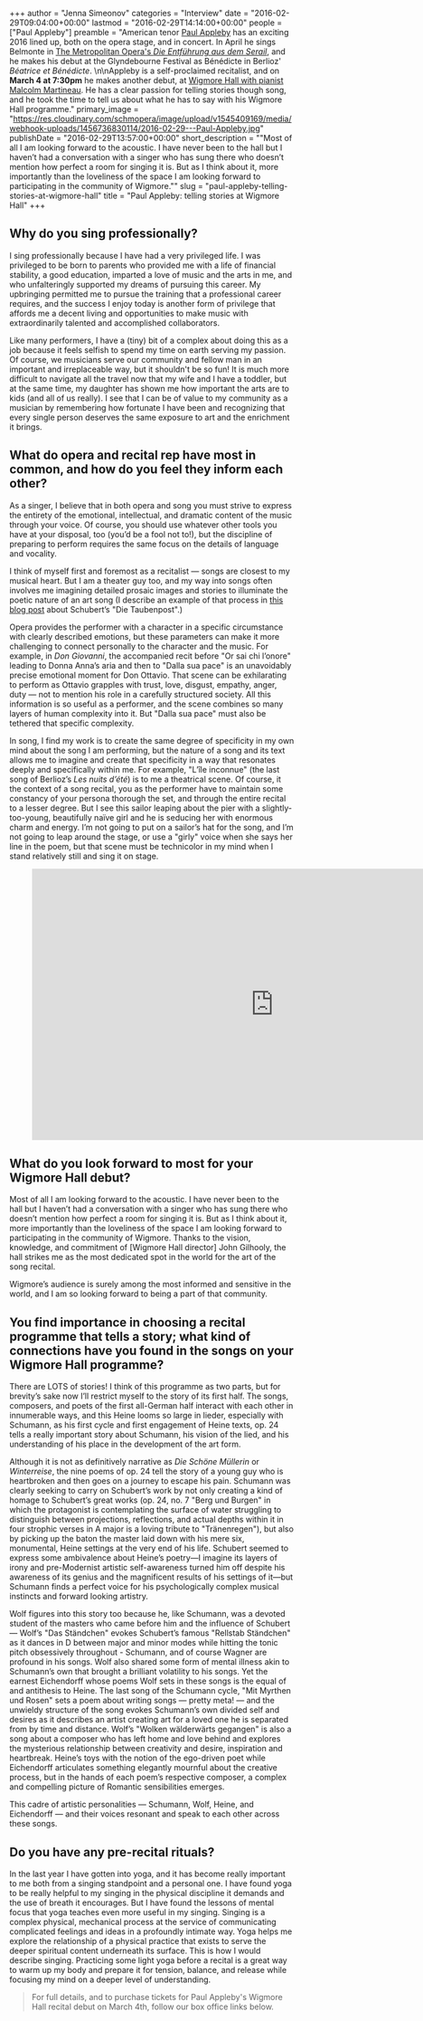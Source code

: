 +++
author = "Jenna Simeonov"
categories = "Interview"
date = "2016-02-29T09:04:00+00:00"
lastmod = "2016-02-29T14:14:00+00:00"
people = ["Paul Appleby"]
preamble = "American tenor [Paul Appleby](/scene/people/paul-appleby/) has an exciting 2016 lined up, both on the opera stage, and in concert. In April he sings Belmonte in [The Metropolitan Opera's *Die Entführung aus dem Serail*](http://paulapplebytenor.com/events/mozart-die-entfuhrung-aus-dem-serail-belmonte/), and he makes his debut at the Glyndebourne Festival as Bénédicte in Berlioz' *Béatrice et Bénédicte*. \n\nAppleby is a self-proclaimed recitalist, and on **March 4 at 7:30pm** he makes another debut, at [Wigmore Hall with pianist Malcolm Martineau](https://wigmore-hall.org.uk/whats-on/lachner-schumann-wolf-and-more-201603041930). He has a clear passion for telling stories though song, and he took the time to tell us about what he has to say with his Wigmore Hall programme."
primary_image = "https://res.cloudinary.com/schmopera/image/upload/v1545409169/media/webhook-uploads/1456736830114/2016-02-29---Paul-Appleby.jpg"
publishDate = "2016-02-29T13:57:00+00:00"
short_description = "&quot;Most of all I am looking forward to the acoustic. I have never been to the hall but I haven’t had a conversation with a singer who has sung there who doesn’t mention how perfect a room for singing it is. But as I think about it, more importantly than the loveliness of the space I am looking forward to participating in the community of Wigmore.&quot;"
slug = "paul-appleby-telling-stories-at-wigmore-hall"
title = "Paul Appleby: telling stories at Wigmore Hall"
+++

## Why do you sing professionally?

I sing professionally because I have had a very privileged life. I was privileged to be born to parents who provided me with a life of financial stability, a good education, imparted a love of music and the arts in me, and who unfalteringly supported my dreams of pursuing this career. My upbringing permitted me to pursue the training that a professional career requires, and the success I enjoy today is another form of privilege that affords me a decent living and opportunities to make music with extraordinarily talented and accomplished collaborators.

Like many performers, I have a (tiny) bit of a complex about doing this as a job because it feels selfish to spend my time on earth serving my passion. Of course, we musicians serve our community and fellow man in an important and irreplaceable way, but it shouldn't be so fun! It is much more difficult to navigate all the travel now that my wife and I have a toddler, but at the same time, my daughter has shown me how important the arts are to kids (and all of us really). I see that I can be of value to my community as a musician by remembering how fortunate I have been and recognizing that every single person deserves the same exposure to art and the enrichment it brings.  

## What do opera and recital rep have most in common, and how do you feel they inform each other? 

As a singer, I believe that in both opera and song you must strive to express the entirety of the emotional, intellectual, and dramatic content of the music through your voice. Of course, you should use whatever other tools you have at your disposal, too (you’d be a fool not to!), but the discipline of preparing to perform requires the same focus on the details of language and vocality. 

I think of myself first and foremost as a recitalist — songs are closest to my musical heart. But I am a theater guy too, and my way into songs often involves me imagining detailed prosaic images and stories to illuminate the poetic nature of an art song (I describe an example of that process in [this blog post](https://nosongissafefromus.wordpress.com/2015/12/02/song-of-the-day-december-2/)  about Schubert’s "Die Taubenpost".) 

Opera provides the performer with a character in a specific circumstance with clearly described emotions, but these parameters can make it more challenging to connect personally to the character and the music. For example, in *Don Giovanni*, the accompanied recit before "Or sai chi l’onore" leading to Donna Anna’s aria and then to "Dalla sua pace" is an unavoidably precise emotional moment for Don Ottavio. That scene can be exhilarating to perform as Ottavio grapples with trust, love, disgust, empathy, anger, duty — not to mention his role in a carefully structured society. All this information is so useful as a performer, and the scene combines so many layers of human complexity into it. But "Dalla sua pace" must also be tethered that specific complexity.

In song, I find my work is to create the same degree of specificity in my own mind about the song I am performing, but the nature of a song and its text allows me to imagine and create that specificity in a way that resonates deeply and specifically within me. For example, "L’île inconnue" (the last song of Berlioz’s *Les nuits d’été*) is to me a theatrical scene. Of course, it the context of a song recital, you as the performer have to maintain some constancy of your persona thorough the set, and through the entire recital to a lesser degree. But I see this sailor leaping about the pier with a slightly-too-young, beautifully naïve girl and he is seducing her with enormous charm and energy. I’m not going to put on a sailor’s hat for the song, and I’m not going to leap around the stage, or use a "girly" voice when she says her line in the poem, but that scene must be technicolor in my mind when I stand relatively still and sing it on stage.

<figure data-type="video">
<iframe width="854" height="480" src="https://www.youtube.com/embed/o7Vv4fiEXsc" frameborder="0" allowfullscreen></iframe>
</figure>

## What do you look forward to most for your Wigmore Hall debut? 

Most of all I am looking forward to the acoustic. I have never been to the hall but I haven’t had a conversation with a singer who has sung there who doesn’t mention how perfect a room for singing it is. But as I think about it, more importantly than the loveliness of the space I am looking forward to participating in the community of Wigmore. Thanks to the vision, knowledge, and commitment of [Wigmore Hall director] John Gilhooly, the hall strikes me as the most dedicated spot in the world for the art of the song recital. 

Wigmore’s audience is surely among the most informed and sensitive in the world, and I am so looking forward to being a part of that community. 

## You find importance in choosing a recital programme that tells a story; what kind of connections have you found in the songs on your Wigmore Hall programme?

There are LOTS of stories! I think of this programme as two parts, but for brevity’s sake now I’ll restrict myself to the story of its first half. The songs, composers, and poets of the first all-German half interact with each other in innumerable ways, and this Heine looms so large in lieder, especially with Schumann, as his first cycle and first engagement of Heine texts, op. 24 tells a really important story about Schumann, his vision of the lied, and his understanding of his place in the development of the art form.  

Although it is not as definitively narrative as *Die Schöne Müllerin* or *Winterreise*, the nine poems of op. 24 tell the story of a young guy who is heartbroken and then goes on a journey to escape his pain. Schumann was clearly seeking to carry on Schubert’s work by not only creating a kind of homage to Schubert’s great works (op. 24, no. 7 "Berg und Burgen" in which the protagonist is contemplating the surface of water struggling to distinguish between projections, reflections, and actual depths within it in four strophic verses in A major is a loving tribute to "Tränenregen"), but also by picking up the baton the master laid down with his mere six, monumental, Heine settings at the very end of his life. Schubert seemed to express some ambivalence about Heine’s poetry—I imagine its layers of irony and pre-Modernist artistic self-awareness turned him off despite his awareness of its genius and the magnificent results of his settings of it—but Schumann finds a perfect voice for his psychologically complex musical instincts and forward looking artistry.  

Wolf figures into this story too because he, like Schumann, was a devoted student of the masters who came before him and the influence of Schubert — Wolf’s "Das Ständchen" evokes Schubert’s famous "Rellstab Ständchen" as it dances in D between major and minor modes while hitting the tonic pitch obsessively throughout - Schumann, and of course Wagner are profound in his songs. Wolf also shared some form of mental illness akin to Schumann’s own that brought a brilliant volatility to his songs. Yet the earnest Eichendorff whose poems Wolf sets in these songs is the equal of and antithesis to Heine. The last song of the Schumann cycle, "Mit Myrthen und Rosen" sets a poem about writing songs — pretty meta! — and the unwieldy structure of the song evokes Schumann’s own divided self and desires as it describes an artist creating art for a loved one he is separated from by time and distance. Wolf’s "Wolken wälderwärts gegangen" is also a song about a composer who has left home and love behind and explores the mysterious relationship between creativity and desire, inspiration and heartbreak. Heine’s toys with the notion of the ego-driven poet while Eichendorff articulates something elegantly mournful about the creative process, but in the hands of each poem’s respective composer, a complex and compelling picture of Romantic sensibilities emerges. 

This cadre of artistic personalities — Schumann, Wolf, Heine, and Eichendorff — and their voices resonant and speak to each other across these songs. 

## Do you have any pre-recital rituals? 

In the last year I have gotten into yoga, and it has become really important to me both from a singing standpoint and a personal one. I have found yoga to be really helpful to my singing in the physical discipline it demands and the use of breath it encourages. But I have found the lessons of mental focus that yoga teaches even more useful in my singing. Singing is a complex physical, mechanical process at the service of communicating complicated feelings and ideas in a profoundly intimate way. Yoga helps me explore the relationship of a physical practice that exists to serve the deeper spiritual content underneath its surface. This is how I would describe singing.  Practicing some light yoga before a recital is a great way to warm up my body and prepare it for tension, balance, and release while focusing my mind on a deeper level of understanding.

>For full details, and to purchase tickets for Paul Appleby's Wigmore Hall recital debut on March 4th, follow our box office links below.
